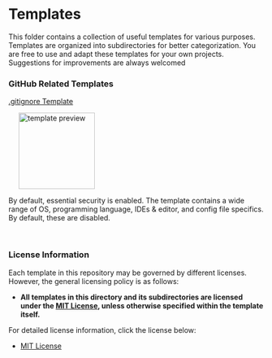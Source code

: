 <h1>Templates</h1>

<p>This folder contains a collection of useful templates for various purposes. Templates are organized into subdirectories for better categorization. You are free to use and adapt these templates for your own projects. Suggestions for improvements are always welcomed</p>

<h3>GitHub Related Templates</h3>
<div>
    <p>
        <a href="https://github.com/D-3-X/Rodent-REPO/tree/main/templates/git/.gitignore">.gitignore Template</a>
    </p>
    <img src="https://github.com/user-attachments/assets/58abdc65-829d-4ff4-83f6-0d36668c4ed5" alt="template preview" width="150" style="display:inline-block; vertical-align:middle; margin-left:20px;">
    <p>
        By default, essential security is enabled. The template contains a wide range of OS, programming language, IDEs & editor, and config file specifics. By default, these are disabled.
    </p>
</div>

<br>

<h3>License Information</h3>
<p>Each template in this repository may be governed by different licenses. However, the general licensing policy is as follows:</p>

<ul>
    <li><b>All templates in this directory and its subdirectories are licensed under the <a href="https://github.com/D-3-X/Rodent-Repo/tree/main/licenses/MIT_License.txt">MIT License</a>, unless otherwise specified within the template itself.</b></li>
</ul>

<p>For detailed license information, click the license below:</p>

<ul>
    <li><a href="https://github.com/D-3-X/Rodent-Repo/tree/main/licenses/MIT_License.txt">MIT License</a></li>
</ul>
